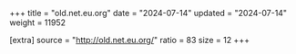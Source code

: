 +++
title = "old.net.eu.org"
date = "2024-07-14"
updated = "2024-07-14"
weight = 11952

[extra]
source = "http://old.net.eu.org/"
ratio = 83
size = 12
+++
